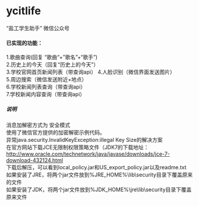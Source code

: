 ycitlife
====================================
“盐工学生助手” 微信公众号

#### 已实现的功能：
1.歌曲查询(回复 “歌曲“+”歌名”+“歌手”)  
2.历史上的今天（回复“历史上的今天”）  
3.学校官网首页新闻列表（带查询api） 
4.人脸识别（微信界面发送图片）   
5.周边搜索（微信发送附近+地点）  
6.学校新闻列表查询（带查询api）  
7.学校新闻内容查询（带查询api）  

##### 说明
消息加解密方式为 安全模式  
使用了微信官方提供的加密解密示例代码。    
 异常java.security.InvalidKeyException:illegal Key Size的解决方案  
 在官方网站下载JCE无限制权限策略文件（JDK7的下载地址：  
http://www.oracle.com/technetwork/java/javase/downloads/jce-7-download-432124.html   
下载后解压，可以看到local_policy.jar和US_export_policy.jar以及readme.txt  
如果安装了JRE，将两个jar文件放到%JRE_HOME%\lib\security目录下覆盖原来的文件  
如果安装了JDK，将两个jar文件放到%JDK_HOME%\jre\lib\security目录下覆盖原来文件  
